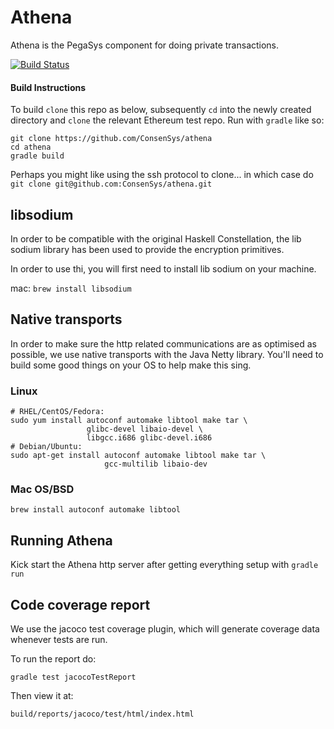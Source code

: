 # Athena
Athena is the PegaSys component for doing private transactions.

[![Build Status](https://travis-ci.com/ConsenSys/athena.svg?token=2Yxbwhz1bCkWTaWcjCFS&branch=master)](https://travis-ci.com/ConsenSys/athena)

#### Build Instructions

To build `clone` this repo as below, subsequently `cd` into the newly created directory and `clone` the relevant Ethereum test repo. Run with `gradle` like so:

```
git clone https://github.com/ConsenSys/athena
cd athena
gradle build  
```

Perhaps you might like using the ssh protocol to clone... in which case do `git clone git@github.com:ConsenSys/athena.git`

## libsodium

In order to be compatible with the original Haskell Constellation, the lib sodium library has been used to provide the encryption primitives.

In order to use thi, you will first need to install lib sodium on your machine.

mac:
`brew install libsodium`

## Native transports

In order to make sure the http related communications are as optimised as possible, we use native transports with the
Java Netty library.  You'll need to build some good things on your OS to help make this sing.

### Linux

```
# RHEL/CentOS/Fedora:
sudo yum install autoconf automake libtool make tar \
                 glibc-devel libaio-devel \
                 libgcc.i686 glibc-devel.i686
# Debian/Ubuntu:
sudo apt-get install autoconf automake libtool make tar \
                     gcc-multilib libaio-dev
```

### Mac OS/BSD

`brew install autoconf automake libtool`

## Running Athena

Kick start the Athena http server after getting everything setup with `gradle run`

## Code coverage report

We use the jacoco test coverage plugin, which will generate coverage data whenever tests are run.

To run the report do:

```gradle test jacocoTestReport```

Then view it at:

```build/reports/jacoco/test/html/index.html```